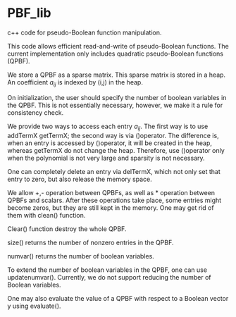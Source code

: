 PBF_lib
=======

c++ code for pseudo-Boolean function manipulation.

This code allows efficient read-and-write of pseudo-Boolean functions. The current implementation only includes quadratic pseudo-Boolean functions (QPBF).

We store a QPBF as a sparse matrix. This sparse matrix is stored in a heap. An coefficient $a_{ij}$ is indexed by (i,j) in the heap. 

On initialization, the user should specify the number of boolean variables in the QPBF. This is not essentially necessary, however, we make it a rule for consistency check. 

We provide two ways to access each entry $a_{ij}$. The first way is to use addTermX getTermX; the second way is via ()operator. The difference is, when an entry is accessed by ()operator, it will be created in the heap, whereas getTermX do not change the heap. Therefore, use ()operator only when the polynomial is not very large and sparsity is not necessary. 

One can completely delete an entry via delTermX, which not only set that entry to zero, but also release the memory space.

We allow +,- operation between QPBFs, as well as * operation between QPBFs and scalars. After these operations take place, some entries might become zeros, but they are still kept in the memory. One may get rid of them with clean() function. 

Clear() function destroy the whole QPBF.

size() returns the number of nonzero entries in the QPBF.

numvar() returns the number of boolean variables. 

To extend the number of boolean variables in the QPBF, one can use updatenumvar(). Currently, we do not support reducing the number of Boolean variables.

One may also evaluate the value of a QPBF with respect to a Boolean vector y using evaluate().
